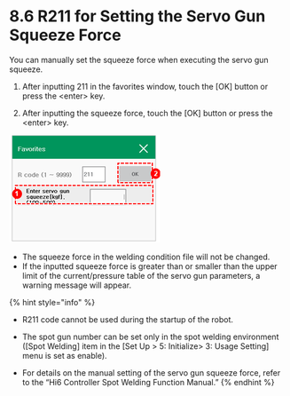 # 8.6 R211 for Setting the Servo Gun Squeeze Force

You can manually set the squeeze force when executing the servo gun squeeze. 

1.	After inputting 211 in the favorites window, touch the \[OK\] button or press the &lt;enter&gt; key.

2.	After inputting the squeeze force, touch the \[OK\] button or press the &lt;enter&gt; key.

![](../_assets/image%20%28525%29.png)



* The squeeze force in the welding condition file will not be changed.
* If the inputted squeeze force is greater than or smaller than the upper limit of the current/pressure table of the servo gun parameters, a warning message will appear.



{% hint style="info" %}
* R211 code cannot be used during the startup of the robot. 
* 
  The spot gun number can be set only in the spot welding environment \(\[Spot Welding\] item in the \[Set Up &gt; 5: Initialize&gt; 3: Usage Setting\] menu is set as enable\). 

* For details on the manual setting of the servo gun squeeze force, refer to the “Hi6 Controller Spot Welding Function Manual.”
{% endhint %}

